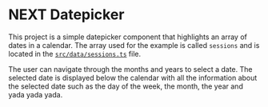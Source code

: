# NEXT Datepicker

This project is a simple datepicker component that highlights an array of dates in a calendar.
The array used for the example is called `sessions` and is located in the [`src/data/sessions.ts`](src/data/sessions.ts) file.

The user can navigate through the months and years to select a date. 
The selected date is displayed below the calendar with all the information about the selected date such as the day of the week, the month, the year and yada yada yada.

